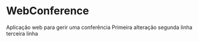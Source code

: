 # WebConference
Aplicação web para gerir uma conferência
Primeira alteração
segunda linha
terceira linha
